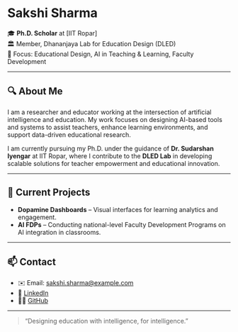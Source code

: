 # Sakshi Sharma

🎓 **Ph.D. Scholar** at [IIT Ropar]  
🏛️ Member, Dhananjaya Lab for Education Design (DLED)  
📍 Focus: Educational Design, AI in Teaching & Learning, Faculty Development

---

## 🔍 About Me

I am a researcher and educator working at the intersection of artificial intelligence and education. My work focuses on designing AI-based tools and systems to assist teachers, enhance learning environments, and support data-driven educational research.

I am currently pursuing my Ph.D. under the guidance of **Dr. Sudarshan Iyengar** at IIT Ropar, where I contribute to the **DLED Lab** in developing scalable solutions for teacher empowerment and educational innovation.

---

## 📌 Current Projects

- **Dopamine Dashboards** – Visual interfaces for learning analytics and engagement.
- **AI FDPs** – Conducting national-level Faculty Development Programs on AI integration in classrooms.

---

## 📫 Contact

- ✉️ Email: sakshi.sharma@example.com  
- 🔗 [LinkedIn](https://www.linkedin.com/in/sakshivk)  
- 🧑‍💻 [GitHub](https://github.com/imsakshivk)  

---

> “Designing education with intelligence, for intelligence.”
